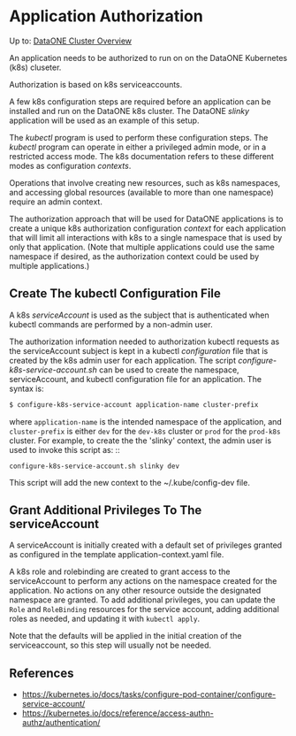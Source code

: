 # Application Authorization

Up to: [DataONE Cluster Overview](../cluster-overview.md)

An application needs to be authorized to run on on the DataONE Kubernetes (k8s) cluseter. 

Authorization is based on k8s serviceaccounts.

A few k8s configuration steps are required before an application can be installed
and run on the DataONE k8s cluster. The DataONE *slinky* application will be used as an 
example of this setup.

The *kubectl* program is used to perform these configuration steps. The *kubectl* program can
operate in either a privileged admin mode, or in a restricted access mode. The k8s documentation
refers to these different modes as configuration *contexts*.

Operations that involve creating new resources, such as k8s namespaces, and accessing
global resources (available to more than one namespace) require an admin context. 

The authorization approach that will be used for DataONE applications is to create a unique 
k8s authorization configuration *context* for each application that will limit all interactions with 
k8s to a single namespace that is used by only that application. (Note that multiple applications could use the same
namespace if desired, as the authorization context could be used by multiple applications.)

## Create The kubectl Configuration File

A k8s *serviceAccount* is used as the subject that is authenticated when kubectl commands are
performed by a non-admin user. 

The authorization information needed to authorization kubectl requests as the serviceAccount
subject is kept in a kubectl *configuration*
file that is created by the k8s admin user for each application. The script *configure-k8s-service-account.sh*
can be used to create the namespace, serviceAccount, and kubectl configuration file for an application. 
The syntax is: 

```sh
$ configure-k8s-service-account application-name cluster-prefix
```

where `application-name` is the intended namespace of the application, and `cluster-prefix` is 
either `dev` for the `dev-k8s` cluster or `prod` for the `prod-k8s` cluster.
For example, to create the the 'slinky' context, the admin user is used to invoke this script as:
::

    configure-k8s-service-account.sh slinky dev

This script will add the new context to the ~/.kube/config-dev file.

## Grant Additional Privileges To The serviceAccount

A serviceAccount is initially created with a default set of privileges granted as configured in the
template application-context.yaml file. 

A k8s role and rolebinding are created to grant access to the serviceAccount to perform any
actions on the namespace created for the application. No actions on any other resource outside
the designated namespace are granted. To add additional privileges, you can update the `Role` and
`RoleBinding` resources for the service account, adding additional roles as needed, and updating it with
`kubectl apply`.

Note that the defaults will be applied in the initial creation of the serviceaccount, so this step will usually not be needed.

## References

- https://kubernetes.io/docs/tasks/configure-pod-container/configure-service-account/
- https://kubernetes.io/docs/reference/access-authn-authz/authentication/

